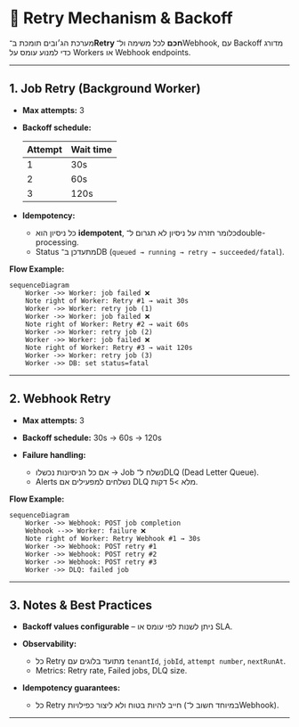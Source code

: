 

# 🔁 Retry Mechanism & Backoff

מערכת הג׳ובים תומכת ב־**Retry חכם** לכל משימה ול־Webhook, עם Backoff מדורג כדי למנוע עומס על Workers או Webhook endpoints.

---

## 1. Job Retry (Background Worker)

* **Max attempts:** 3
* **Backoff schedule:**

  | Attempt | Wait time |
  | ------- | --------- |
  | 1       | 30s       |
  | 2       | 60s       |
  | 3       | 120s      |
* **Idempotency:**

  * כל ניסיון הוא **idempotent**, כלומר חזרה על ניסיון לא תגרום ל־double-processing.
  * Status מתעדכן ב־DB (`queued → running → retry → succeeded/fatal`).

**Flow Example:**

```mermaid
sequenceDiagram
    Worker ->> Worker: job failed ❌
    Note right of Worker: Retry #1 → wait 30s
    Worker ->> Worker: retry job (1)
    Worker ->> Worker: job failed ❌
    Note right of Worker: Retry #2 → wait 60s
    Worker ->> Worker: retry job (2)
    Worker ->> Worker: job failed ❌
    Note right of Worker: Retry #3 → wait 120s
    Worker ->> Worker: retry job (3)
    Worker ->> DB: set status=fatal
```

---

## 2. Webhook Retry

* **Max attempts:** 3
* **Backoff schedule:** 30s → 60s → 120s
* **Failure handling:**

  * אם כל הניסיונות נכשלו → Job נשלח ל־DLQ (Dead Letter Queue).
  * Alerts נשלחים למפעילים אם DLQ מלא >5 דקות.

**Flow Example:**

```mermaid
sequenceDiagram
    Worker ->> Webhook: POST job completion
    Webhook -->> Worker: failure ❌
    Note right of Worker: Retry Webhook #1 → 30s
    Worker ->> Webhook: POST retry #1
    Worker ->> Webhook: POST retry #2
    Worker ->> Webhook: POST retry #3
    Worker ->> DLQ: failed job
```

---

## 3. Notes & Best Practices

* **Backoff values configurable** – ניתן לשנות לפי עומס או SLA.
* **Observability:**

  * כל Retry מתועד בלוגים עם `tenantId`, `jobId`, `attempt number`, `nextRunAt`.
  * Metrics: Retry rate, Failed jobs, DLQ size.
* **Idempotency guarantees:**

  * כל Retry חייב להיות בטוח ולא ליצור כפילויות (במיוחד חשוב ל־Webhook).

---
